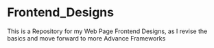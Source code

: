 # Frontend_Designs
This is a Repository for my Web Page Frontend Designs, as I revise the basics and move forward to more Advance Frameworks
